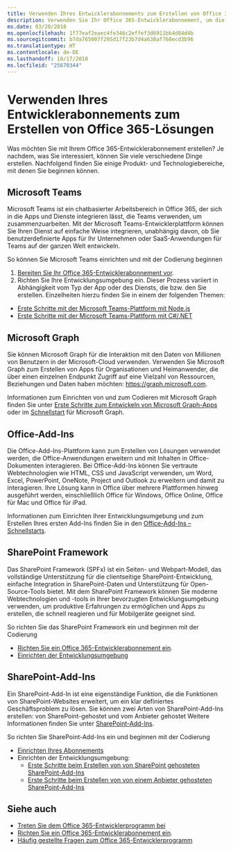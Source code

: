 ```yaml
---
title: Verwenden Ihres Entwicklerabonnements zum Erstellen von Office 365-Lösungen
description: Verwenden Sie Ihr Office 365-Entwicklerabonnement, um die Lösungen zu erstellen, die Ihren Vorstellungen entsprechen.
ms.date: 03/20/2018
ms.openlocfilehash: 1f77eaf2eaec4fe346c2effef3d6911bb4d84d4b
ms.sourcegitcommit: b7da765007f295d17f23b7d4a638af760ecd3b96
ms.translationtype: HT
ms.contentlocale: de-DE
ms.lasthandoff: 10/17/2018
ms.locfileid: "25670344"
---
```

# <a name="use-your-developer-subscription-to-build-office-365-solutions"></a>Verwenden Ihres Entwicklerabonnements zum Erstellen von Office 365-Lösungen

Was möchten Sie mit Ihrem Office 365-Entwicklerabonnement erstellen? Je nachdem, was Sie interessiert, können Sie viele verschiedene Dinge erstellen. Nachfolgend finden Sie einige Produkt- und Technologiebereiche, mit denen Sie beginnen können.

## <a name="microsoft-teams"></a>Microsoft Teams

Microsoft Teams ist ein chatbasierter Arbeitsbereich in Office 365, der sich in die Apps und Dienste integrieren lässt, die Teams verwenden, um zusammenzuarbeiten. Mit der Microsoft Teams-Entwicklerplattform können Sie Ihren Dienst auf einfache Weise integrieren, unabhängig davon, ob Sie benutzerdefinierte Apps für Ihr Unternehmen oder SaaS-Anwendungen für Teams auf der ganzen Welt entwickeln.

So können Sie Microsoft Teams einrichten und mit der Codierung beginnen

1. [Bereiten Sie Ihr Office 365-Entwicklerabonnement vor](https://docs.microsoft.com/de-DE/microsoftteams/platform/get-started/get-started-tenant).
2. Richten Sie Ihre Entwicklungsumgebung ein. Dieser Prozess variiert in Abhängigkeit vom Typ der App oder des Diensts, die bzw. den Sie erstellen. Einzelheiten hierzu finden Sie in einem der folgenden Themen:

  - [Erste Schritte mit der Microsoft Teams-Plattform mit Node.js](https://docs.microsoft.com/de-DE/microsoftteams/platform/get-started/get-started-nodejs)
  - [Erste Schritte mit der Microsoft Teams-Plattform mit C#/.NET](https://docs.microsoft.com/de-DE/microsoftteams/platform/get-started/get-started-dotnet)

## <a name="microsoft-graph"></a>Microsoft Graph

Sie können Microsoft Graph für die Interaktion mit den Daten von Millionen von Benutzern in der Microsoft-Cloud verwenden. Verwenden Sie Microsoft Graph zum Erstellen von Apps für Organisationen und Heimanwender, die über einen einzelnen Endpunkt Zugriff auf eine Vielzahl von Ressourcen, Beziehungen und Daten haben möchten: https://graph.microsoft.com.

Informationen zum Einrichten von und zum Codieren mit Microsoft Graph finden Sie unter [Erste Schritte zum Entwickeln von Microsoft Graph-Apps](https://developer.microsoft.com/de-DE/graph/docs/concepts/get-started) oder im [Schnellstart](https://developer.microsoft.com/de-DE/graph/quick-start) für Microsoft Graph.

## <a name="office-add-ins"></a>Office-Add-Ins

Die Office-Add-Ins-Plattform kann zum Erstellen von Lösungen verwendet werden, die Office-Anwendungen erweitern und mit Inhalten in Office-Dokumenten interagieren. Bei Office-Add-Ins können Sie vertraute Webtechnologien wie HTML, CSS und JavaScript verwenden, um Word, Excel, PowerPoint, OneNote, Project und Outlook zu erweitern und damit zu interagieren. Ihre Lösung kann in Office über mehrere Plattformen hinweg ausgeführt werden, einschließlich Office für Windows, Office Online, Office für Mac und Office für iPad.

Informationen zum Einrichten Ihrer Entwicklungsumgebung und zum Erstellen Ihres ersten Add-Ins finden Sie in den [Office-Add-Ins – Schnellstarts](https://docs.microsoft.com/de-DE/office/dev/add-ins/).

## <a name="sharepoint-framework"></a>SharePoint Framework

Das SharePoint Framework (SPFx) ist ein Seiten- und Webpart-Modell, das vollständige Unterstützung für die clientseitige SharePoint-Entwicklung, einfache Integration in SharePoint-Daten und Unterstützung für Open-Source-Tools bietet. Mit dem SharePoint Framework können Sie moderne Webtechnologien und -tools in Ihrer bevorzugten Entwicklungsumgebung verwenden, um produktive Erfahrungen zu ermöglichen und Apps zu erstellen, die schnell reagieren und für Mobilgeräte geeignet sind.

So richten Sie das SharePoint Framework ein und beginnen mit der Codierung

- [Richten Sie ein Office 365-Entwicklerabonnement ein](https://docs.microsoft.com/de-DE/sharepoint/dev/spfx/set-up-your-developer-tenant).
- [Einrichten der Entwicklungsumgebung](https://docs.microsoft.com/de-DE/sharepoint/dev/spfx/set-up-your-development-environment)

## <a name="sharepoint-add-ins"></a>SharePoint-Add-Ins 

Ein SharePoint-Add-In ist eine eigenständige Funktion, die die Funktionen von SharePoint-Websites erweitert, um ein klar definiertes Geschäftsproblem zu lösen. Sie können zwei Arten von SharePoint-Add-Ins erstellen: von SharePoint-gehostet und vom Anbieter gehostet Weitere Informationen finden Sie unter [SharePoint-Add-Ins](https://docs.microsoft.com/de-DE/sharepoint/dev/sp-add-ins/sharepoint-add-ins).

So richten Sie SharePoint-Add-Ins ein und beginnen mit der Codierung

- [Einrichten Ihres Abonnements](https://docs.microsoft.com/de-DE/sharepoint/dev/spfx/set-up-your-developer-tenant)  
- Einrichten der Entwicklungsumgebung: 
  - [Erste Schritte beim Erstellen von von SharePoint gehosteten SharePoint-Add-Ins](https://docs.microsoft.com/de-DE/sharepoint/dev/sp-add-ins/get-started-creating-sharepoint-hosted-sharepoint-add-ins)  
  - [Erste Schritte beim Erstellen von von einem Anbieter gehosteten SharePoint-Add-Ins](https://docs.microsoft.com/de-DE/sharepoint/dev/sp-add-ins/get-started-creating-provider-hosted-sharepoint-add-ins)  

## <a name="see-also"></a>Siehe auch

- [Treten Sie dem Office 365-Entwicklerprogramm bei](office-365-developer-program.md)
- [Richten Sie ein Office 365-Entwicklerabonnement ein](office-365-developer-program-get-started.md). 
- [Häufig gestellte Fragen zum Office 365-Entwicklerprogramm](office-365-developer-program-faq.md) 
